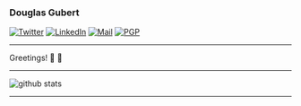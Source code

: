 ### Douglas Gubert

[![Twitter](https://img.shields.io/badge/-d_gubert-1ca0f1?style=flat-square&logo=twitter&logoColor=white&link=https://twitter.com/d_gubert)](https://twitter.com/d_gubert)
[![LinkedIn](https://img.shields.io/badge/-Douglas_Gubert-blue?style=flat-square&logo=Linkedin&logoColor=white&link=https://www.linkedin.com/in/douglas-gubert-66798127/)](https://www.linkedin.com/in/douglas-gubert-66798127/)
[![Mail](https://img.shields.io/badge/-douglas.gubert@gmail.com-c14438?style=flat-square&logo=Gmail&logoColor=white&link=mailto:douglas.gubert@gmail.com)](mailto:douglas.gubert@gmail.com)
[![PGP](https://img.shields.io/keybase/pgp/dgubert?style=flat-square)](https://keyserver.ubuntu.com/pks/lookup?op=get&search=0x592054efee01155264764ec9b6e314fbd713fc95)

---

Greetings! 👋 :grimacing:

---

![github stats](https://github-readme-stats.vercel.app/api?username=d-gubert&show_icons=true)

---

